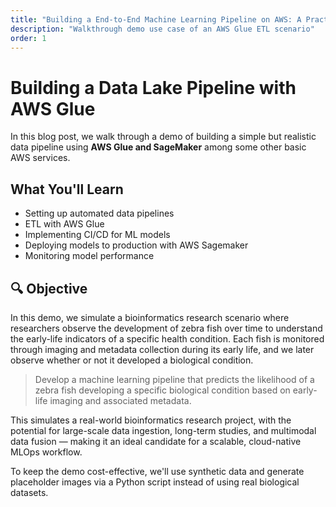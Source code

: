 ```yaml
---
title: "Building a End-to-End Machine Learning Pipeline on AWS: A Practical Walkthrough"
description: "Walkthrough demo use case of an AWS Glue ETL scenario"
order: 1
---
```


# Building a Data Lake Pipeline with AWS Glue

In this blog post, we walk through a demo of building a simple but realistic data pipeline using **AWS Glue and SageMaker** among some other basic AWS services.

## What You'll Learn

- Setting up automated data pipelines
- ETL with AWS Glue
- Implementing CI/CD for ML models
- Deploying models to production with AWS Sagemaker
- Monitoring model performance

## 🔍 Objective

In this demo, we simulate a bioinformatics research scenario where researchers observe the development of zebra fish over time to understand the early-life indicators of a specific health condition. Each fish is monitored through imaging and metadata collection during its early life, and we later observe whether or not it developed a biological condition.

> Develop a machine learning pipeline that predicts the likelihood of a zebra fish developing a specific biological condition based on early-life imaging and associated metadata.

This simulates a real-world bioinformatics research project, with the potential for large-scale data ingestion, long-term studies, and multimodal data fusion — making it an ideal candidate for a scalable, cloud-native MLOps workflow.

To keep the demo cost-effective, we'll use synthetic data and generate placeholder images via a Python script instead of using real biological datasets.
